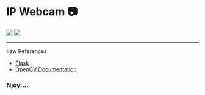 
# IP Webcam :camera:

<img src = "https://img.shields.io/badge/opencv-%23white.svg?style=for-the-badge&logo=opencv&logoColor=white"/> <img src = "https://img.shields.io/badge/flask-%23000.svg?style=for-the-badge&logo=flask&logoColor=white"/>
<hr>

Few References
 - [Flask](https://flask.palletsprojects.com/en/2.0.x/)
 - [OpenCV Documentation](https://docs.opencv.org/4.5.5/)

### Njoy....